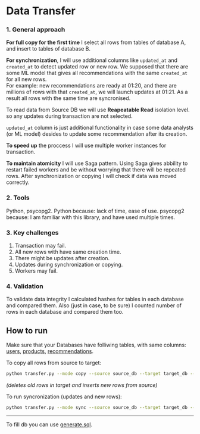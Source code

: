# Data Transfer

### 1. General approach
**For full copy for the first time** I select all rows from tables of database A, and insert to tables of database B.

**For synchronization**, I will use additional columns like `updated_at` and `created_at` to detect updated row or new row. We supposed that there are some ML model that gives all recommendations with the same `created_at` for all new rows. \
For example: new recommendations are ready at 01:20, and there are millions of rows with that `created_at`, we will launch updates at 01:21. As a result all rows with the same time are syncronised. 

To read data from Source DB we will use **Reapeatable Read** isolation level. so any updates during transaction are not selected.

`updated_at` column is just additional functionality in case some data analysts (or ML model) desides to update some recommendation after its creation.

**To speed up** the proccess I will use multiple worker instances for transaction.

**To maintain atomicity** I will use Saga pattern. Using Saga gives abbility to restart failed workers and be without worrying that there will be repeated rows.
After synchronization or copying I will check if data was moved correctly.

### 2. Tools

Python, psycopg2.
Python because: lack of time, ease of use.
psycopg2 because: I am familiar with this library, and have used multiple times.

### 3. Key challenges
1. Transaction may fail.
2. All new rows with have same creation time.
3. There might be updates after creation.
4. Updates during synchronization or copying.
5. Workers may fail.

### 4. Validation
To validate data integrity I calculated hashes for tables in each database and compared them. Also (just in case, to be sure) I counted number of rows in each database and compared them too.

## How to run
Make sure that your Databases have folliwing tables, with same columns: [users](./migrations/users.sql), [products](./migrations/products.sql), [recommendations](./migrations/recommendations.sql).

To copy all rows from source to target:
~~~ bash
python transfer.py --mode copy --source source_db --target target_db --workers 20
~~~
*(deletes old rows in target and inserts new rows from source)*


To run syncronization (updates and new rows):
~~~ bash
python transfer.py --mode sync --source source_db --target target_db --workers 20
~~~


---
To fill db you can use [generate.sql](./migrations/generate.sql).